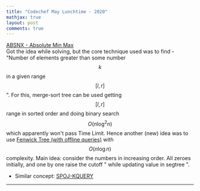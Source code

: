 ```yaml
---
title: "Codechef May Lunchtime - 2020"
mathjax: true
layout: post
comments: true
---
```


[ABSNX - Absolute Min Max](https://www.codechef.com/LTIME84A/problems/ABSNX)                      
Got the idea while solving, but the core technique used was to find - "Number of elements greater than some number $$k$$ in a given range $$[l,r]$$". For this, merge-sort tree can be used getting $$[l,r]$$ range in sorted order and doing binary search $$O(n\log^2{}n)$$ which apparently won't pass Time Limit. Hence another (new) idea was to use [Fenwick Tree (with offline queries)](https://www.geeksforgeeks.org/number-of-elements-greater-than-k-in-the-range-l-to-r-using-fenwick-tree-offline-queries/) with $$O(n\log{}n)$$ complexity. Main idea: consider the numbers in increasing order. All zeroes initially, and one by one raise the cutoff " while updating value in segtree ".						

* Similar concept: [SPOJ-KQUERY](https://www.spoj.com/problems/KQUERY/)

---
